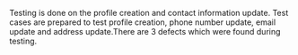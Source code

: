 Testing is done on the profile creation and contact information update. Test cases are prepared to test profile creation, phone number update, email update and address update.There are 3 defects which were found during testing.
